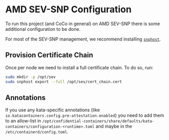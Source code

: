 # AMD SEV-SNP Configuration

To run this project (and CoCo in general) on AMD SEV-SNP there is some
additional configuration to be done.

For most of the SEV-SNP management, we recommend installing [`snphost`](
https://github.com/virtee/snphost).

## Provision Certificate Chain

Once per node we need to install a full certificate chain. To do so, run:

```bash
sudo mkdir -p /opt/sev
sudo snphost export --full /opt/sev/cert_chain.cert
```

## Annotations

If you use any kata-specific annotations (like `io.katacontainers.config.pre-attestation.enabled`)
you need to add them to an allow-list in `/opt/confidential-containers/share/defaults/kata-containers/configuration-<runtime>.toml`
and maybe in the `/etc/containerd/config.toml`.
